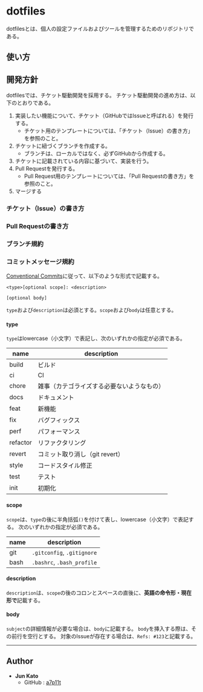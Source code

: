 # dotfiles

dotfilesとは、個人の設定ファイルおよびツールを管理するためのリポジトリである。

## 使い方

## 開発方針

dotfilesでは、チケット駆動開発を採用する。
チケット駆動開発の進め方は、以下のとおりである。

1. 実装したい機能について、チケット（GitHubではIssueと呼ばれる）を発行する。
    - チケット用のテンプレートについては、「チケット（Issue）の書き方」を参照のこと。
1. チケットに紐づくブランチを作成する。
    - ブランチは、ローカルではなく、必ずGitHubから作成する。
1. チケットに記載されている内容に基づいて、実装を行う。
1. Pull Requestを発行する。
    - Pull Request用のテンプレートについては、「Pull Requestの書き方」を参照のこと。
1. マージする

### チケット（Issue）の書き方
### Pull Requestの書き方

### ブランチ規約

### コミットメッセージ規約

[Conventional Commits](https://www.conventionalcommits.org/ja/v1.0.0/)に従って、以下のような形式で記載する。

```
<type>[optional scope]: <description>

[optional body]
```

`type`および`description`は必須とする。`scope`および`body`は任意とする。


#### type

`type`はlowercase（小文字）で表記し、次のいずれかの指定が必須である。


| name     | description                                |
| -------- | ------------------------------------------ |
| build    | ビルド                                     |
| ci       | CI                                         |
| chore    | 雑事（カテゴライズする必要ないようなもの） |
| docs     | ドキュメント                               |
| feat     | 新機能                                     |
| fix      | バグフィックス                             |
| perf     | パフォーマンス                             |
| refactor | リファクタリング                           |
| revert   | コミット取り消し（git revert）             |
| style    | コードスタイル修正                         |
| test     | テスト                                     |
| init     | 初期化                                     |

#### scope

`scope`は、`type`の後に半角括弧`()`を付けて表し、lowercase（小文字）で表記する。
次のいずれかの指定が必須である。

| name | description                |
| ---- | -------------------------- |
| git  | `.gitconfig`, `.gitignore` |
| bash | `.bashrc`, `.bash_profile` |

#### description

`description`は、`scope`の後のコロンとスペースの直後に、**英語の命令形・現在形で**記載する。

#### body
`subject`の詳細情報が必要な場合は、`body`に記載する。
`body`を挿入する際は、その前行を空行とする。
対象のIssueが存在する場合は、`Refs: #123`と記載する。

---

## Author
- **Jun Kato**
  - GitHub : [a7p11t](https://github.com/a7p11t)
